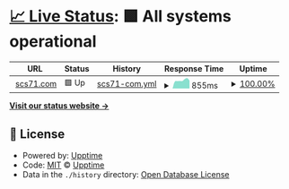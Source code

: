 # [📈 Live Status](https://cuongnd-scs.github.io/uptime/): <!--live status--> **🟩 All systems operational**

<!--start: status pages-->
<!-- This summary is generated by Upptime (https://github.com/upptime/upptime) -->
<!-- Do not edit this manually, your changes will be overwritten -->
<!-- prettier-ignore -->
| URL | Status | History | Response Time | Uptime |
| --- | ------ | ------- | ------------- | ------ |
| <img alt="" src="https://favicons.githubusercontent.com/scs71.com" height="13"> [scs71.com](https://scs71.com) | 🟩 Up | [scs71-com.yml](https://github.com/cuongnd-scs/uptime/commits/HEAD/history/scs71-com.yml) | <details><summary><img alt="Response time graph" src="./graphs/scs71-com/response-time-week.png" height="20"> 855ms</summary><br><a href="https://cuongnd-scs.github.io/uptime/history/scs71-com"><img alt="Response time 880" src="https://img.shields.io/endpoint?url=https%3A%2F%2Fraw.githubusercontent.com%2Fcuongnd-scs%2Fuptime%2FHEAD%2Fapi%2Fscs71-com%2Fresponse-time.json"></a><br><a href="https://cuongnd-scs.github.io/uptime/history/scs71-com"><img alt="24-hour response time 830" src="https://img.shields.io/endpoint?url=https%3A%2F%2Fraw.githubusercontent.com%2Fcuongnd-scs%2Fuptime%2FHEAD%2Fapi%2Fscs71-com%2Fresponse-time-day.json"></a><br><a href="https://cuongnd-scs.github.io/uptime/history/scs71-com"><img alt="7-day response time 855" src="https://img.shields.io/endpoint?url=https%3A%2F%2Fraw.githubusercontent.com%2Fcuongnd-scs%2Fuptime%2FHEAD%2Fapi%2Fscs71-com%2Fresponse-time-week.json"></a><br><a href="https://cuongnd-scs.github.io/uptime/history/scs71-com"><img alt="30-day response time 880" src="https://img.shields.io/endpoint?url=https%3A%2F%2Fraw.githubusercontent.com%2Fcuongnd-scs%2Fuptime%2FHEAD%2Fapi%2Fscs71-com%2Fresponse-time-month.json"></a><br><a href="https://cuongnd-scs.github.io/uptime/history/scs71-com"><img alt="1-year response time 880" src="https://img.shields.io/endpoint?url=https%3A%2F%2Fraw.githubusercontent.com%2Fcuongnd-scs%2Fuptime%2FHEAD%2Fapi%2Fscs71-com%2Fresponse-time-year.json"></a></details> | <details><summary><a href="https://cuongnd-scs.github.io/uptime/history/scs71-com">100.00%</a></summary><a href="https://cuongnd-scs.github.io/uptime/history/scs71-com"><img alt="All-time uptime 100.00%" src="https://img.shields.io/endpoint?url=https%3A%2F%2Fraw.githubusercontent.com%2Fcuongnd-scs%2Fuptime%2FHEAD%2Fapi%2Fscs71-com%2Fuptime.json"></a><br><a href="https://cuongnd-scs.github.io/uptime/history/scs71-com"><img alt="24-hour uptime 100.00%" src="https://img.shields.io/endpoint?url=https%3A%2F%2Fraw.githubusercontent.com%2Fcuongnd-scs%2Fuptime%2FHEAD%2Fapi%2Fscs71-com%2Fuptime-day.json"></a><br><a href="https://cuongnd-scs.github.io/uptime/history/scs71-com"><img alt="7-day uptime 100.00%" src="https://img.shields.io/endpoint?url=https%3A%2F%2Fraw.githubusercontent.com%2Fcuongnd-scs%2Fuptime%2FHEAD%2Fapi%2Fscs71-com%2Fuptime-week.json"></a><br><a href="https://cuongnd-scs.github.io/uptime/history/scs71-com"><img alt="30-day uptime 100.00%" src="https://img.shields.io/endpoint?url=https%3A%2F%2Fraw.githubusercontent.com%2Fcuongnd-scs%2Fuptime%2FHEAD%2Fapi%2Fscs71-com%2Fuptime-month.json"></a><br><a href="https://cuongnd-scs.github.io/uptime/history/scs71-com"><img alt="1-year uptime 100.00%" src="https://img.shields.io/endpoint?url=https%3A%2F%2Fraw.githubusercontent.com%2Fcuongnd-scs%2Fuptime%2FHEAD%2Fapi%2Fscs71-com%2Fuptime-year.json"></a></details>

<!--end: status pages-->

[**Visit our status website →**](https://cuongnd-scs.github.io/uptime/)

## 📄 License

- Powered by: [Upptime](https://github.com/upptime/upptime)
- Code: [MIT](./LICENSE) © [Upptime](https://upptime.js.org)
- Data in the `./history` directory: [Open Database License](https://opendatacommons.org/licenses/odbl/1-0/)
